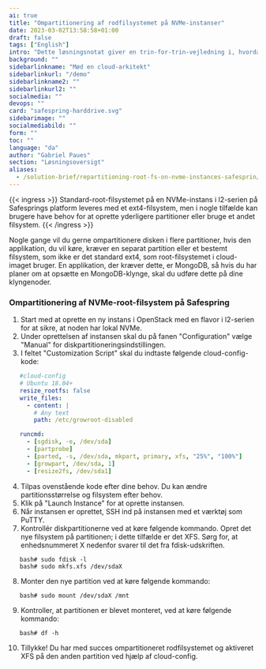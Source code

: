 ```yaml
---
ai: true
title: "Ompartitionering af rodfilsystemet på NVMe-instanser"
date: 2023-03-02T13:58:58+01:00
draft: false
tags: ["English"]
intro: "Dette løsningsnotat giver en trin-for-trin-vejledning i, hvordan man ompartitionerer root-filsystemet på en NVMe-instans i l2-serien på Safesprings platform."
background: ""
sidebarlinkname: "Mød en cloud-arkitekt"
sidebarlinkurl: "/demo"
sidebarlinkname2: ""
sidebarlinkurl2: ""
socialmedia: ""
devops: ""
card: "safespring-harddrive.svg"
sidebarimage: ""
socialmediabild: ""
form: ""
toc: ""
language: "da"
author: "Gabriel Paues"
section: "Løsningsoversigt"
aliases:
  - /solution-brief/repartitioning-root-fs-on-nvme-instances-safesprin/
---
```


{{< ingress >}}
Standard-root-filsystemet på en NVMe-instans i l2-serien på Safesprings platform leveres med et ext4-filsystem, men i nogle tilfælde kan brugere have behov for at oprette yderligere partitioner eller bruge et andet filsystem.
{{< /ingress >}}

Nogle gange vil du gerne ompartitionere disken i flere partitioner, hvis den applikation, du vil køre, kræver en separat partition eller et bestemt filsystem, som ikke er det standard ext4, som root-filsystemet i cloud-imaget bruger. En applikation, der kræver dette, er MongoDB, så hvis du har planer om at opsætte en MongoDB-klynge, skal du udføre dette på dine klyngenoder.

### Ompartitionering af NVMe-root-filsystem på Safespring

1. Start med at oprette en ny instans i OpenStack med en flavor i l2-serien for at sikre, at noden har lokal NVMe.
2. Under oprettelsen af instansen skal du på fanen "Configuration" vælge "Manual" for diskpartitioneringsindstillingen.
3. I feltet "Customization Script" skal du indtaste følgende cloud-config-kode:   
```yaml
   #cloud-config
   # Ubuntu 18.04+
   resize_rootfs: false
   write_files:
     - content: |
       # Any text
       path: /etc/growroot-disabled

   runcmd:
     - [sgdisk, -e, /dev/sda]
     - [partprobe]
     - [parted, -s, /dev/sda, mkpart, primary, xfs, "25%", "100%"]
     - [growpart, /dev/sda, 1]
     - [resize2fs, /dev/sda1]
   ```
4. Tilpas ovenstående kode efter dine behov. Du kan ændre partitionsstørrelse og filsystem efter behov.
5. Klik på "Launch Instance" for at oprette instansen.
6. Når instansen er oprettet, SSH ind på instansen med et værktøj som PuTTY.
7. Kontrollér diskpartitionerne ved at køre følgende kommando. Opret det nye filsystem på partitionen; i dette tilfælde er det XFS. Sørg for, at enhedsnummeret X nedenfor svarer til det fra fdisk-udskriften.   
```shell
   bash# sudo fdisk -l
   bash# sudo mkfs.xfs /dev/sdaX
   ```
8. Monter den nye partition ved at køre følgende kommando:   
```shell
   bash# sudo mount /dev/sdaX /mnt
   ```
9. Kontroller, at partitionen er blevet monteret, ved at køre følgende kommando:   
```shell
   bash# df -h
   ```
10. Tillykke! Du har med succes ompartitioneret rodfilsystemet og aktiveret XFS på den anden partition ved hjælp af cloud-config.